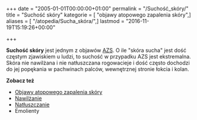 +++
date = "2005-01-01T00:00:00+01:00"
permalink = "/Suchość_skóry/"
title = "Suchość skóry"
kategorie = [ "objawy atopowego zapalenia skóry",]
aliases = [ "/atopedia/Sucha_skóra/",]
lastmod = "2016-11-19T15:19:26+00:00"

+++

**Suchość skóry** jest jednym z objawów [AZS](/atopedia/AZS). O ile "skóra sucha" jest dość częstym zjawiskiem u ludzi, to suchość w przypadku AZS jest ekstremalna. Skóra nie nawilżana i nie natłuszczana rogowacieje i dość często dochodzi do jej popękania w pachwinach palców, wewnętrznej stronie łokcia i kolan.

**Zobacz też**

-   [Objawy atopowego zapalenia skóry](/atopedia/Objawy_atopowego_zapalenia_skóry)
-   [Nawilżanie](/atopedia/Nawilżanie)
-   [Natłuszczanie](/atopedia/Natłuszczanie)
-   Emolienty
